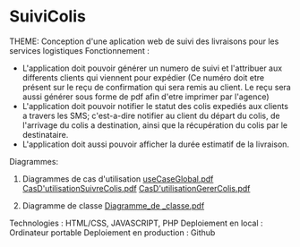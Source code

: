 # SuiviColis
THEME: Conception d'une aplication web de suivi des livraisons pour les services logistiques
Fonctionnement : 
- L'application doit pouvoir générer un numero de suivi et l'attribuer aux differents clients qui viennent pour expédier (Ce numéro doit etre présent sur le reçu de confirmation qui sera remis au client. Le reçu sera aussi générer sous forme de pdf afin d'etre imprimer par l'agence) 
- L'application doit pouvoir notifier le statut des colis expediés aux clients a travers les SMS; c'est-a-dire notifier au client du départ du colis, de l'arrivage du colis a destination, ainsi que la récupération du colis par le destinataire.
- L'application doit aussi pouvoir afficher la durée estimatif de la livraison.

Diagrammes:
  1. Diagrammes de cas d'utilisation
     [useCaseGlobal.pdf](https://github.com/user-attachments/files/17023429/useCaseGlobal.pdf)
     [CasD'utilisationSuivreColis.pdf](https://github.com/user-attachments/files/17023436/CasD.utilisationSuivreColis.pdf)
     [CasD'utilisationGererColis.pdf](https://github.com/user-attachments/files/17023441/CasD.utilisationGererColis.pdf)

  2. Diagramme de classe
     [Diagramme_de _classe.pdf](https://github.com/user-attachments/files/17023602/Diagramme_de._classe.pdf)

Technologies : HTML/CSS, JAVASCRIPT, PHP
Deploiement en local : Ordinateur portable
Deploiement en production : Github
     
